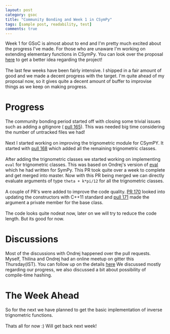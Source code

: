 ```yaml
---
layout: post
category: gsoc
title: "Community Bonding and Week 1 in CSymPy"
tags: [sample post, readability, test]
comments: true
---
```


Week 1 for GSoC is almost about to end and I'm pretty much excited about the progress I've made.
For those who are unaware I'm working on extending elementary functions in CSymPy. You can look over
the proposal [here](https://github.com/sympy/sympy/wiki/GSoC-2014-Application-Sushant-Hiray:-Extending-Elementary-Functions-CSymPy) to get a better idea regarding the project!
<br/><br/>
The last few weeks have been fairly intensive. I shipped in a fair amount of good and we made a decent progress with the target. I'm quite ahead of my proposal now, so it gives quite a decent amount of buffer to improvise things as we keep on making progress.

Progress
========

The community bonding period started off with closing some trivial issues such as adding a gitignore ( [pull 165](https://github.com/sympy/csympy/pull/165)). This was needed big time considering the number of untracked files we had!
<br/><br/>
Next I started working on improving the trignometric module for CSymPY. It started with [pull 168](https://github.com/sympy/csympy/pull/168) which added all the remaining trignometric classes.
<br/><br/>
After adding the trignometric classes we started working on implementing `eval` for trignometric classes. This was based on Ondrej's version of [eval](https://github.com/certik/sympy/blob/trig/t.py) which he had written for SymPy.
This PR took quite over a week to complete and get merged into master.
Now with this PR being merged we can directly evaluate arguments of type `theta + k*pi/12` for all the trignometric classes.
<br/><br/>
A couple of PR's were added to improve the code quality. [PR 170](https://github.com/sympy/csympy/pull/170) looked into updating the constructors with C++11 standard and [pull 171](https://github.com/sympy/csympy/pull/171) made the argument a private member for the base class. 
<br/><br/>
The code looks quite nodeat now, later on we will try to reduce the code length. But its good for now.

Discussions
===========

Most of the discussions with Ondrej happened over the pull requests. Myself, Thilina and Ondrej had an online meetup on gitter this Thursday(IST). You can follow up on the details [here](https://gitter.im/sympy/csympy)
We discussed mostly regarding our progress, we also discussed a bit about possibility of compile-time hashing.


The Week Ahead
==============
So for the next we have planned to get the basic implementation of inverse trignometric functions.
<br/><br/>
Thats all for now :) Will get back next week!